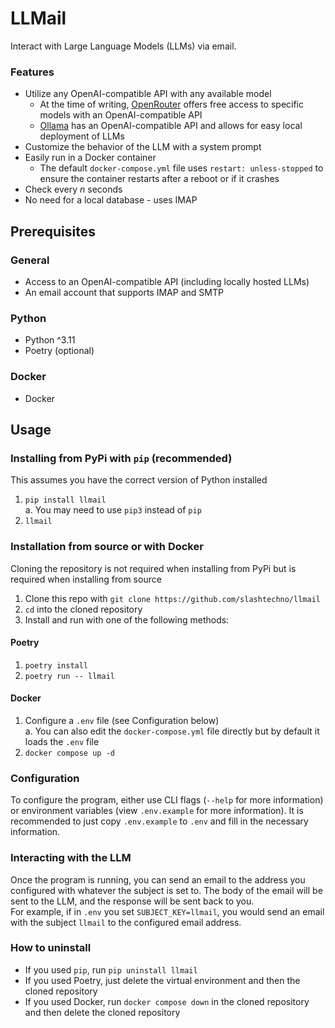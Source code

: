# LLMail  
Interact with Large Language Models (LLMs) via email.

### Features  
- Utilize any OpenAI-compatible API with any available model
    - At the time of writing, [OpenRouter](https://openrouter.ai/docs#models) offers free access to specific models with an OpenAI-compatible API
    - [Ollama](https://github.com/ollama/ollama) has an OpenAI-compatible API and allows for easy local deployment of LLMs  
- Customize the behavior of the LLM with a system prompt
- Easily run in a Docker container
    - The default `docker-compose.yml` file uses `restart: unless-stopped` to ensure the container restarts after a reboot or if it crashes  
- Check every _n_ seconds 
- No need for a local database - uses IMAP

## Prerequisites  
### General
- Access to an OpenAI-compatible API (including locally hosted LLMs)  
- An email account that supports IMAP and SMTP  
### Python  
- Python ^3.11  
- Poetry (optional)  
### Docker
- Docker  

## Usage  
### Installing from PyPi with `pip` (recommended)  
This assumes you have the correct version of Python installed
1. `pip install llmail`  
    a. You may need to use `pip3` instead of `pip`  
2. `llmail`  

### Installation from source or with Docker
Cloning the repository is not required when installing from PyPi but is required when installing from source  
1. Clone this repo with `git clone https://github.com/slashtechno/llmail`  
2. `cd` into the cloned repository  
3. Install and run with one of the following methods:



#### Poetry
1. `poetry install`  
2. `poetry run -- llmail`  

#### Docker
1. Configure a `.env` file (see Configuration below)  
    a. You can also edit the `docker-compose.yml` file directly but by default it loads the `.env` file
2. `docker compose up -d`

### Configuration  
To configure the program, either use CLI flags (`--help` for more information) or environment variables (view `.env.example` for more information).
It is recommended to just copy `.env.example` to `.env` and fill in the necessary information.
### Interacting with the LLM  
Once the program is running, you can send an email to the address you configured with whatever the subject is set to. The body of the email will be sent to the LLM, and the response will be sent back to you.  
For example, if in `.env` you set `SUBJECT_KEY=llmail`, you would send an email with the subject `llmail` to the configured email address.  
### How to uninstall  
- If you used `pip`, run `pip uninstall llmail`
- If you used Poetry, just delete the virtual environment and then the cloned repository  
- If you used Docker, run `docker compose down` in the cloned repository and then delete the cloned repository  